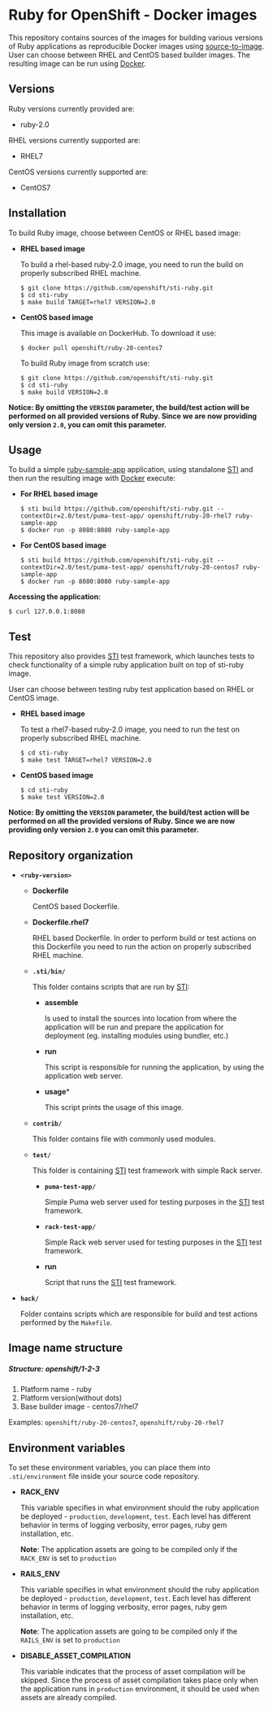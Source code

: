 Ruby for OpenShift - Docker images
========================================

This repository contains sources of the images for building various versions
of Ruby applications as reproducible Docker images using
[source-to-image](https://github.com/openshift/source-to-image).
User can choose between RHEL and CentOS based builder images.
The resulting image can be run using [Docker](http://docker.io).


Versions
---------------
Ruby versions currently provided are:
* ruby-2.0

RHEL versions currently supported are:
* RHEL7

CentOS versions currently supported are:
* CentOS7


Installation
---------------
To build Ruby image, choose between CentOS or RHEL based image:
*  **RHEL based image**

    To build a rhel-based ruby-2.0 image, you need to run the build on properly
    subscribed RHEL machine.

    ```
    $ git clone https://github.com/openshift/sti-ruby.git
    $ cd sti-ruby
    $ make build TARGET=rhel7 VERSION=2.0
    ```

*  **CentOS based image**

    This image is available on DockerHub. To download it use:

    ```
    $ docker pull openshift/ruby-20-centos7
    ```

    To build Ruby image from scratch use:

    ```
    $ git clone https://github.com/openshift/sti-ruby.git
    $ cd sti-ruby
    $ make build VERSION=2.0
    ```

**Notice: By omitting the `VERSION` parameter, the build/test action will be performed
on all provided versions of Ruby. Since we are now providing only version `2.0`,
you can omit this parameter.**


Usage
---------------------
To build a simple [ruby-sample-app](https://github.com/openshift/sti-ruby/tree/master/2.0/test/puma-test-app) application,
using standalone [STI](https://github.com/openshift/source-to-image) and then run the
resulting image with [Docker](http://docker.io) execute:

*  **For RHEL based image**
    ```
    $ sti build https://github.com/openshift/sti-ruby.git --contextDir=2.0/test/puma-test-app/ openshift/ruby-20-rhel7 ruby-sample-app
    $ docker run -p 8080:8080 ruby-sample-app
    ```

*  **For CentOS based image**
    ```
    $ sti build https://github.com/openshift/sti-ruby.git --contextDir=2.0/test/puma-test-app/ openshift/ruby-20-centos7 ruby-sample-app
    $ docker run -p 8080:8080 ruby-sample-app
    ```

**Accessing the application:**
```
$ curl 127.0.0.1:8080
```


Test
---------------------
This repository also provides [STI](https://github.com/openshift/source-to-image) test framework,
which launches tests to check functionality of a simple ruby application built on top of sti-ruby image.

User can choose between testing ruby test application based on RHEL or CentOS image.

*  **RHEL based image**

    To test a rhel7-based ruby-2.0 image, you need to run the test on properly
    subscribed RHEL machine.

    ```
    $ cd sti-ruby
    $ make test TARGET=rhel7 VERSION=2.0
    ```

*  **CentOS based image**

    ```
    $ cd sti-ruby
    $ make test VERSION=2.0
    ```

**Notice: By omitting the `VERSION` parameter, the build/test action will be performed
on all the provided versions of Ruby. Since we are now providing only version `2.0`
you can omit this parameter.**


Repository organization
------------------------
* **`<ruby-version>`**

    * **Dockerfile**

        CentOS based Dockerfile.

    * **Dockerfile.rhel7**

        RHEL based Dockerfile. In order to perform build or test actions on this
        Dockerfile you need to run the action on properly subscribed RHEL machine.

    * **`.sti/bin/`**

        This folder contains scripts that are run by [STI](https://github.com/openshift/source-to-image):

        *   **assemble**

            Is used to install the sources into location from where the application
            will be run and prepare the application for deployment (eg. installing
            modules using bundler, etc.)

        *   **run**

            This script is responsible for running the application, by using the
            application web server.

        *   **usage***

            This script prints the usage of this image.

    * **`contrib/`**

        This folder contains file with commonly used modules.

    * **`test/`**

        This folder is containing [STI](https://github.com/openshift/source-to-image)
        test framework with simple Rack server.

        * **`puma-test-app/`**

            Simple Puma web server used for testing purposes in the [STI](https://github.com/openshift/source-to-image) test framework.

        * **`rack-test-app/`**

            Simple Rack web server used for testing purposes in the [STI](https://github.com/openshift/source-to-image) test framework.

        * **run**

            Script that runs the [STI](https://github.com/openshift/source-to-image) test framework.

* **`hack/`**

    Folder contains scripts which are responsible for build and test actions performed by the `Makefile`.


Image name structure
------------------------
##### Structure: openshift/1-2-3

1. Platform name - ruby
2. Platform version(without dots)
3. Base builder image - centos7/rhel7

Examples: `openshift/ruby-20-centos7`, `openshift/ruby-20-rhel7`


Environment variables
---------------------

To set these environment variables, you can place them into `.sti/environment`
file inside your source code repository.

* **RACK_ENV**

    This variable specifies in what environment should the ruby application be deployed - `production`, `development`, `test`.
    Each level has different behavior in terms of logging verbosity, error pages, ruby gem installation, etc.

    **Note**: The application assets are going to be compiled only if the `RACK_ENV` is set to `production`

* **RAILS_ENV**

    This variable specifies in what environment should the ruby application be deployed - `production`, `development`, `test`.
    Each level has different behavior in terms of logging verbosity, error pages, ruby gem installation, etc.

    **Note**: The application assets are going to be compiled only if the `RAILS_ENV` is set to `production`

* **DISABLE_ASSET_COMPILATION**

    This variable indicates that the process of asset compilation will be skipped. Since the process of asset compilation
    takes place only when the application runs in `production` environment, it should be used when assets are already compiled.
